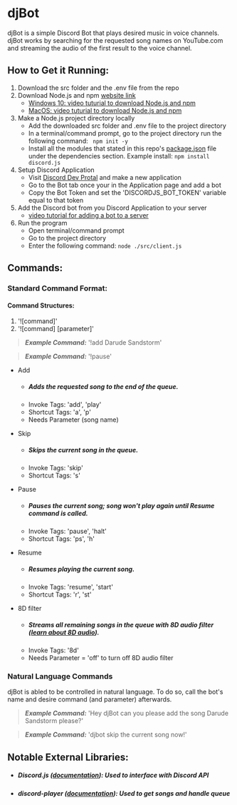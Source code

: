 # djBot
 djBot is a simple Discord Bot that plays desired music in voice channels.
djBot works by searching for the requested song names on YouTube.com and streaming the audio of the first result to the voice channel. 

## How to Get it Running:

1. Download the src folder and the .env file from the repo
2. Download Node.js and npm [website link](https://nodejs.org/en/download/)
    * [Windows 10: video tuturial to download Node.js and npm](https://youtu.be/X-FPCwZFU_8)
    * [MacOS: video tuturial to download Node.js and npm](https://youtu.be/rF1ZHmqvm8I)
3. Make a Node.js project directory locally
    * Add the downloaded src folder and .env file to the project directory
    * In a terminal/command prompt, go to the project directory run the following command: ``` npm init -y```
    * Install all the modules that stated in this repo's [package.json](package.json) file under the dependencies section. Example install: ``` npm install discord.js ```
4. Setup Discord Application
    * Visit [Discord Dev Protal](https://discord.com/developers/applications) and make a new application
    * Go to the Bot tab once your in the Application page and add a bot
    * Copy the Bot Token and set the 'DISCORDJS_BOT_TOKEN' variable equal to that token
5. Add the Discord bot from you Discord Application to your server
    * [video tutorial for adding a bot to a server](https://youtu.be/ypSSUTuh6SQ)
6. Run the program
    * Open terminal/command prompt
    * Go to the project directory
    * Enter the following command: ```node ./src/client.js```
 
## Commands:
### Standard Command Format:

#### Command Structures: 
1. '![command]'
2. '![command] [parameter]'

> **_Example Command:_** '!add Darude Sandstorm'
 
> **_Example Command:_** '!pause'


- Add
  - ##### Adds the requested song to the end of the queue.
  - Invoke Tags: 'add', 'play'
  - Shortcut Tags: 'a', 'p'
  - Needs Parameter (song name)

- Skip
  - ##### Skips the current song in the queue.
  - Invoke Tags: 'skip'
  - Shortcut Tags: 's'

- Pause
  - ##### Pauses the current song; song won't play again until Resume command is called.
  - Invoke Tags: 'pause', 'halt'
  - Shortcut Tags: 'ps', 'h'

- Resume
  - ##### Resumes playing the current song.
  - Invoke Tags: 'resume', 'start'
  - Shortcut Tags: 'r', 'st'

- 8D filter
  - ##### Streams all remaining songs in the queue with 8D audio filter ([learn about 8D audio](https://www.digitaltrends.com/home-theater/what-is-8d-audio/)).
  - Invoke Tags: '8d'
  - Needs Parameter = 'off' to turn off 8D audio filter


### Natural Language Commands
djBot is abled to be controlled in natural language. To do so, call the bot's name and desire command (and parameter) afterwards.
> **_Example Command:_** 'Hey djBot can you please add the song Darude Sandstorm please?'

> **_Example Command:_** 'djbot skip the current song now!'


## Notable External Libraries:
  - ##### Discord.js ([documentation](https://discord.js.org/#/)): Used to interface with Discord API
  - ##### discord-player ([documentation](https://www.npmjs.com/package/discord-player)): Used to get songs and handle queue

